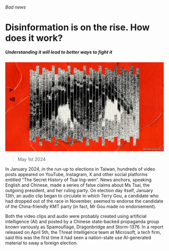 ###### Bad news

# Disinformation is on the rise. How does it work? 

##### Understanding it will lead to better ways to fight it 

![image](images/20240504_STD001.jpg) 

> May 1st 2024 

In January 2024, in the run-up to elections in Taiwan, hundreds of video posts appeared on YouTube, Instagram, X and other social platforms entitled “The Secret History of Tsai Ing-wen”. News anchors, speaking English and Chinese, made a series of false claims about Ms Tsai, the outgoing president, and her ruling party. On election day itself, January 13th, an audio clip began to circulate in which Terry Gou, a candidate who had dropped out of the race in November, seemed to endorse the candidate of the China-friendly KMT party (in fact, Mr Gou made no endorsement). 

Both the video clips and audio were probably created using artificial intelligence (AI) and posted by a Chinese state-backed propaganda group known variously as Spamouflage, Dragonbridge and Storm-1376. In a report released on April 5th, the Threat Intelligence team at Microsoft, a tech firm, said this was the first time it had seen a nation-state use AI-generated material to sway a foreign election.

